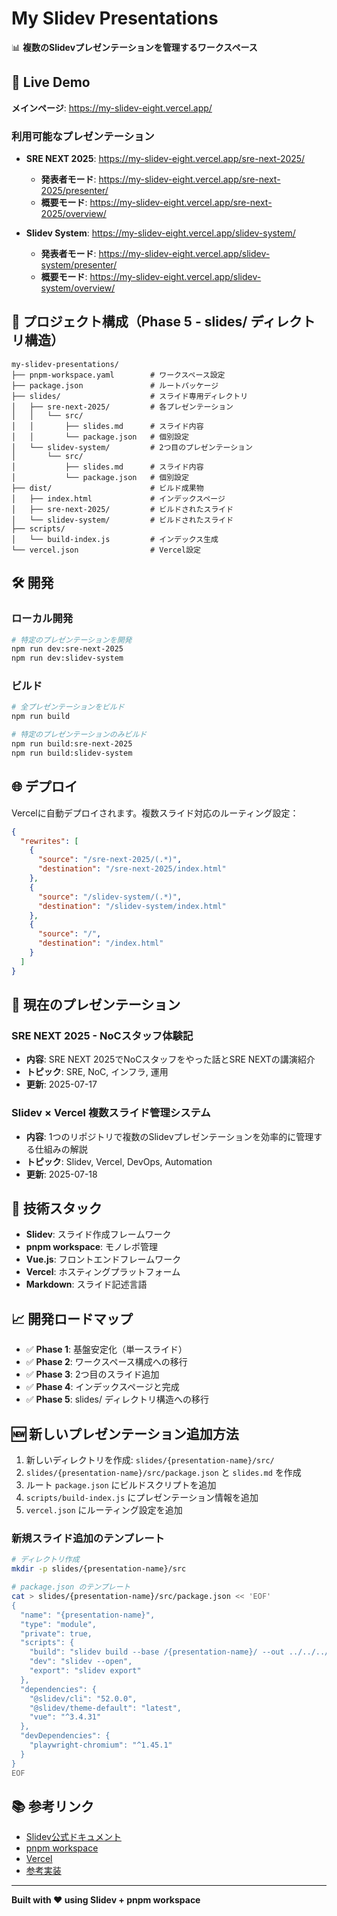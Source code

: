 # My Slidev Presentations

📊 **複数のSlidevプレゼンテーションを管理するワークスペース**

## 🚀 Live Demo

**メインページ**: https://my-slidev-eight.vercel.app/

### 利用可能なプレゼンテーション

- **SRE NEXT 2025**: https://my-slidev-eight.vercel.app/sre-next-2025/
  - **発表者モード**: https://my-slidev-eight.vercel.app/sre-next-2025/presenter/
  - **概要モード**: https://my-slidev-eight.vercel.app/sre-next-2025/overview/

- **Slidev System**: https://my-slidev-eight.vercel.app/slidev-system/
  - **発表者モード**: https://my-slidev-eight.vercel.app/slidev-system/presenter/
  - **概要モード**: https://my-slidev-eight.vercel.app/slidev-system/overview/

## 📁 プロジェクト構成（Phase 5 - slides/ ディレクトリ構造）

```
my-slidev-presentations/
├── pnpm-workspace.yaml        # ワークスペース設定
├── package.json               # ルートパッケージ
├── slides/                    # スライド専用ディレクトリ
│   ├── sre-next-2025/         # 各プレゼンテーション
│   │   └── src/
│   │       ├── slides.md      # スライド内容
│   │       └── package.json   # 個別設定
│   └── slidev-system/         # 2つ目のプレゼンテーション
│       └── src/
│           ├── slides.md      # スライド内容
│           └── package.json   # 個別設定
├── dist/                      # ビルド成果物
│   ├── index.html             # インデックスページ
│   ├── sre-next-2025/         # ビルドされたスライド
│   └── slidev-system/         # ビルドされたスライド
├── scripts/
│   └── build-index.js         # インデックス生成
└── vercel.json                # Vercel設定
```

## 🛠️ 開発

### ローカル開発

```bash
# 特定のプレゼンテーションを開発
npm run dev:sre-next-2025
npm run dev:slidev-system
```

### ビルド

```bash
# 全プレゼンテーションをビルド
npm run build

# 特定のプレゼンテーションのみビルド
npm run build:sre-next-2025
npm run build:slidev-system
```

## 🌐 デプロイ

Vercelに自動デプロイされます。複数スライド対応のルーティング設定：

```json
{
  "rewrites": [
    { 
      "source": "/sre-next-2025/(.*)", 
      "destination": "/sre-next-2025/index.html" 
    },
    { 
      "source": "/slidev-system/(.*)", 
      "destination": "/slidev-system/index.html" 
    },
    { 
      "source": "/", 
      "destination": "/index.html" 
    }
  ]
}
```

## 📝 現在のプレゼンテーション

### SRE NEXT 2025 - NoCスタッフ体験記

- **内容**: SRE NEXT 2025でNoCスタッフをやった話とSRE NEXTの講演紹介
- **トピック**: SRE, NoC, インフラ, 運用
- **更新**: 2025-07-17

### Slidev × Vercel 複数スライド管理システム

- **内容**: 1つのリポジトリで複数のSlidevプレゼンテーションを効率的に管理する仕組みの解説
- **トピック**: Slidev, Vercel, DevOps, Automation
- **更新**: 2025-07-18

## 🔧 技術スタック

- **Slidev**: スライド作成フレームワーク
- **pnpm workspace**: モノレポ管理
- **Vue.js**: フロントエンドフレームワーク  
- **Vercel**: ホスティングプラットフォーム
- **Markdown**: スライド記述言語

## 📈 開発ロードマップ

- ✅ **Phase 1**: 基盤安定化（単一スライド）
- ✅ **Phase 2**: ワークスペース構成への移行
- ✅ **Phase 3**: 2つ目のスライド追加
- ✅ **Phase 4**: インデックスページと完成
- ✅ **Phase 5**: slides/ ディレクトリ構造への移行

## 🆕 新しいプレゼンテーション追加方法

1. 新しいディレクトリを作成: `slides/{presentation-name}/src/`
2. `slides/{presentation-name}/src/package.json` と `slides.md` を作成
3. ルート `package.json` にビルドスクリプトを追加
4. `scripts/build-index.js` にプレゼンテーション情報を追加
5. `vercel.json` にルーティング設定を追加

### 新規スライド追加のテンプレート

```bash
# ディレクトリ作成
mkdir -p slides/{presentation-name}/src

# package.json のテンプレート
cat > slides/{presentation-name}/src/package.json << 'EOF'
{
  "name": "{presentation-name}",
  "type": "module",
  "private": true,
  "scripts": {
    "build": "slidev build --base /{presentation-name}/ --out ../../../dist/{presentation-name}",
    "dev": "slidev --open",
    "export": "slidev export"
  },
  "dependencies": {
    "@slidev/cli": "52.0.0",
    "@slidev/theme-default": "latest",
    "vue": "^3.4.31"
  },
  "devDependencies": {
    "playwright-chromium": "^1.45.1"
  }
}
EOF
```

## 📚 参考リンク

- [Slidev公式ドキュメント](https://ja.sli.dev/)
- [pnpm workspace](https://pnpm.io/workspaces)
- [Vercel](https://vercel.com/)
- [参考実装](https://zenn.dev/jy8752/articles/ad565a43ba0e0a)

---

**Built with ❤️ using Slidev + pnpm workspace**
